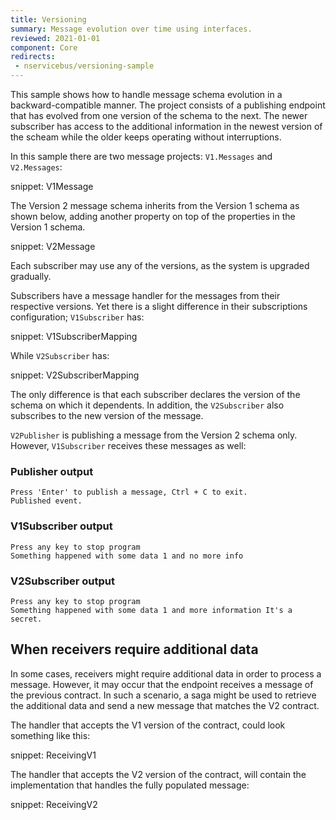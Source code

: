 ```yaml
---
title: Versioning
summary: Message evolution over time using interfaces.
reviewed: 2021-01-01
component: Core
redirects:
 - nservicebus/versioning-sample
---
```


This sample shows how to handle message schema evolution in a backward-compatible manner. The project consists of a publishing endpoint that has evolved from one version of the schema to the next. The newer subscriber has access to the additional information in the newest version of the scheam while the older keeps operating without interruptions.

In this sample there are two message projects: `V1.Messages` and `V2.Messages`:

snippet: V1Message

The Version 2 message schema inherits from the Version 1 schema as shown below, adding another property on top of the properties in the Version 1 schema.

snippet: V2Message

Each subscriber may use any of the versions, as the system is upgraded gradually.

Subscribers have a message handler for the messages from their respective versions. Yet there is a slight difference in their subscriptions configuration; `V1Subscriber` has:

snippet: V1SubscriberMapping

While `V2Subscriber` has:

snippet: V2SubscriberMapping

The only difference is that each subscriber declares the version of the schema on which it dependents. In addition, the `V2Subscriber` also subscribes to the new version of the message.

`V2Publisher` is publishing a message from the Version 2 schema only. However, `V1Subscriber` receives these messages as well:


### Publisher output

```
Press 'Enter' to publish a message, Ctrl + C to exit.
Published event.
```

### V1Subscriber output

```
Press any key to stop program
Something happened with some data 1 and no more info
```

### V2Subscriber output

```
Press any key to stop program
Something happened with some data 1 and more information It's a secret.
```

## When receivers require additional data

In some cases, receivers might require additional data in order to process a message. However, it may occur that the endpoint receives a message of the previous contract.
In such a scenario, a saga might be used to retrieve the additional data and send a new message that matches the V2 contract.

The handler that accepts the V1 version of the contract, could look something like this:

snippet: ReceivingV1

The handler that accepts the V2 version of the contract, will contain the implementation that handles the fully populated message:

snippet: ReceivingV2
